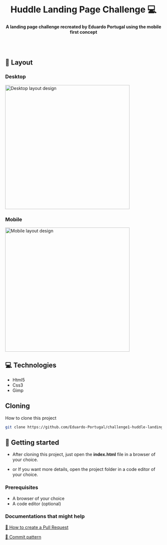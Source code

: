 <h1 align="center">Huddle Landing Page Challenge 💻</h1>

<p align="center">
    <b>A landing page challenge recreated by Eduardo Portugal using the mobile first concept</b>
</p>
<br>
<br>

<h2 id="layout">🎨 Layout</h2>

<p align="center">
    <h3>Desktop</h3>
    <img src="./assets/design/Desktop-challenge1-huddle-landing-page.png" alt="Desktop layout design" width="400px" align-item="center">
    <br>
    <h3>Mobile</h3>
    <img src="./assets/design/Mobile_challenge1-huddle-landing-page_index.html.png" alt="Mobile layout design" width="400px">
</p>

<h2 id="technologies">💻 Technologies</h2>

- Html5
- Css3
- Gimp

<h2>Cloning</h2>

How to clone this project

```bash
git clone https://github.com/Eduardo-Portugal/challenge1-huddle-landing-page
```

<h2 id="started">🚀 Getting started</h2>

- After cloning this project, just open the <strong>index.html</strong> file in a browser of your choice.

- or If you want more details, open the project folder in a code editor of your choice.

<h3>Prerequisites</h3>

- A browser of your choice
- A code editor (optional)

<h3>Documentations that might help</h3>

[📝 How to create a Pull Request](https://www.atlassian.com/br/git/tutorials/making-a-pull-request)

[💾 Commit pattern](https://gist.github.com/joshbuchea/6f47e86d2510bce28f8e7f42ae84c716)

